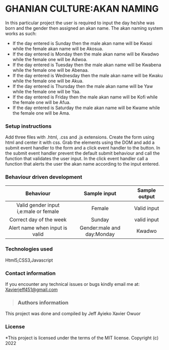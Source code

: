 # GHANIAN CULTURE:AKAN NAMING
In this particular project the user is required to input the day he/she was born and the gender then assigned an akan name. The akan naming system works as such:
  - If the day entered is Sunday then the male akan name will be Kwasi while the female akan name will be Akosua.
  - If the day entered is Monday then the male akan name will be Kwadwo while the female one will be Adwoa.
  - If the day entered is Tuesday then the male akan name will be Kwabena while the female one will be Abenaa.
  - If the day entered is Wednesday then the male akan name will be Kwaku while the female one will be Akua.
  - If the day entered is Thursday then the male akan name will be Yaw while the female one will be Yaa.
  - If the day entered is Friday then the male akan name will be Kofi while the female one will be Afua.
  - If the day entered is Saturday the male akan name will be Kwame while the female one will be Ama.
###   Setup instructions
Add three files with .html, .css and .js extensions. Create the form using html and center it with css. Grab the elements using the DOM and add a submit event handler to the form and a click event handler to the button. In the submit event handler prevent the default submit behaviour and call the function that validates the user input. In the click event handler call a function that alerts the user the akan name according to the input entered.
### Behaviour driven development
|   Behaviour|Sample input   | Sample output  |
| :------------: | :------------: | :------------: |
|  Valid gender input i,e:male or female  |   Female   |   Valid input |
|  Correct day of the week  | Sunday   | valid input  |
| Alert name when input is valid  | Gender:male and day:Monday    |  Kwadwo  |

### Technologies used
Html5,CSS3,Javascript
### Contact information
If you encounter any technical issues or bugs kindly email me at: Xavierjeff451@gmail.com 

>  ###   Authors information
This project was done and compiled by Jeff Ayieko Xavier Owuor
### License
*This project is licensed under the terms of the MIT license.
Copyright (c) 2022